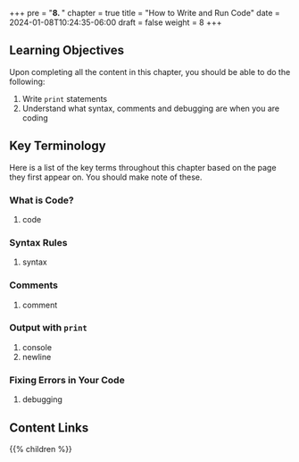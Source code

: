 +++
pre = "<b>8. </b>"
chapter = true
title = "How to Write and Run Code"
date = 2024-01-08T10:24:35-06:00
draft = false
weight = 8
+++

## Learning Objectives

Upon completing all the content in this chapter, you should be able to do the following:

1. Write `print` statements
1. Understand what syntax, comments and debugging are when you are coding

## Key Terminology

Here is a list of the key terms throughout this chapter based on the page they first appear on. You should make note of these.

### What is Code?

1. code

### Syntax Rules

1. syntax

### Comments

1. comment

### Output with `print`

1. console
1. newline

### Fixing Errors in Your Code

1. debugging

## Content Links

{{% children %}}
